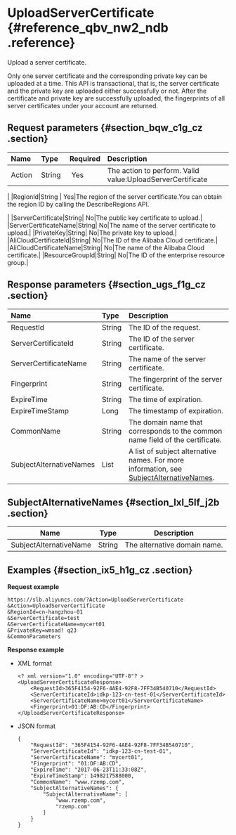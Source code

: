 # UploadServerCertificate {#reference_qbv_nw2_ndb .reference}

Upload a server certificate.

Only one server certificate and the corresponding private key can be uploaded at a time. This API is transactional, that is, the server certificate and the private key are uploaded either successfully or not. After the certificate and private key are successfully uploaded, the fingerprints of all server certificates under your account are returned.

## Request parameters {#section_bqw_c1g_cz .section}

|Name |Type|Required|Description|
|:----|:---|:-------|:----------|
|Action |String | Yes|The action to perform. Valid value:UploadServerCertificate

|
|RegionId|String | Yes|The region of the server certificate.You can obtain the region ID by calling the DescribeRegions API.

|
|ServerCertificate|String| No|The public key certificate to upload.|
|ServerCertificateName|String| No|The name of the server certificate to upload.|
|PrivateKey|String| No|The private key to upload.|
|AliCloudCertificateId|String| No|The ID of the Alibaba Cloud certificate.|
|AliCloudCertificateName|String| No|The name of the Alibaba Cloud certificate.|
|ResourceGroupId|String| No|The ID of the enterprise resource group.|

## Response parameters {#section_ugs_f1g_cz .section}

|Name|Type|Description|
|:---|:---|:----------|
|RequestId|String|The ID of the request.|
|ServerCertificateId|String|The ID of the server certificate.|
|ServerCertificateName|String|The name of the server certificate.|
|Fingerprint|String|The fingerprint of the server certificate.|
|ExpireTime|String|The time of expiration.|
|ExpireTimeStamp|Long|The timestamp of expiration.|
|CommonName|String|The domain name that corresponds to the common name field of the certificate.|
|SubjectAlternativeNames|List|A list of subject alternative names. For more information, see [SubjectAlternativeNames](#section_lxl_5lf_j2b).|

## SubjectAlternativeNames {#section_lxl_5lf_j2b .section}

|Name |Type|Description|
|-----|----|-----------|
|SubjectAlternativeName|String|The alternative domain name.|

## Examples {#section_ix5_h1g_cz .section}

**Request example**

``` {#public}
https://slb.aliyuncs.com/?Action=UploadServerCertificate
&Action=UploadServerCertificate
&RegionId=cn-hangzhou-01
&ServerCertificate=test
&ServerCertificateName=mycert01
&PrivateKey=wmsad! q23
&CommonParameters
```

**Response example**

-   XML format

    ```
    <? xml version="1.0" encoding="UTF-8"? >
    <UploadServerCertificateResponse>
    	<RequestId>365F4154-92F6-4AE4-92F8-7FF34B540710</RequestId>
    	<ServerCertificateId>idkp-123-cn-test-01</ServerCertificateId>
    	<ServerCertificateName>mycert01</ServerCertificateName>
    	<Fingerprint>01:DF:AB:CD</Fingerprint>
    </UploadServerCertificateResponse>
    ```

-   JSON format

    ```
    {
        "RequestId": "365F4154-92F6-4AE4-92F8-7FF34B540710", 
        "ServerCertificateId": "idkp-123-cn-test-01", 
        "ServerCertificateName": "mycert01", 
        "Fingerprint": "01:DF:AB:CD", 
        "ExpireTime": "2017-06-23T11:33:08Z", 
        "ExpireTimeStamp": 1498217588000, 
        "CommonName": "www.rzemp.com", 
        "SubjectAlternativeNames": {
            "SubjectAlternativeName": [
                "www.rzemp.com", 
                "rzemp.com"
            ]
        }
    }
    ```


